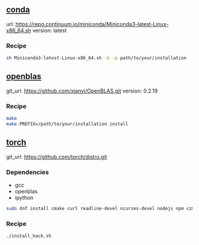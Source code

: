 ## [conda]()

url: https://repo.continuum.io/miniconda/Miniconda3-latest-Linux-x86_64.sh
version: latest

### Recipe

```bash
sh Miniconda3-latest-Linux-x86_64.sh -b -p path/to/your/installation
```

## [openblas](http://www.openblas.net/)

git_url: https://github.com/xianyi/OpenBLAS.git
version: 0.2.19

### Recipe

```bash
make
make PREFIX=/path/to/your/installation install
```

## [torch]()

git_url: https://github.com/torch/distro.git

### Dependencies

- gcc
- openblas
- ipython
```bash
sudo dnf install cmake curl readline-devel ncurses-devel nodejs npm czmq czmq-devel libjpeg-turbo-devel libpng-devel ImageMagick GraphicsMagick-devel fftw-devel sox-devel sox qt-devel qtwebkit-devel`
```

### Recipe

```
./install_hack.sh
```
